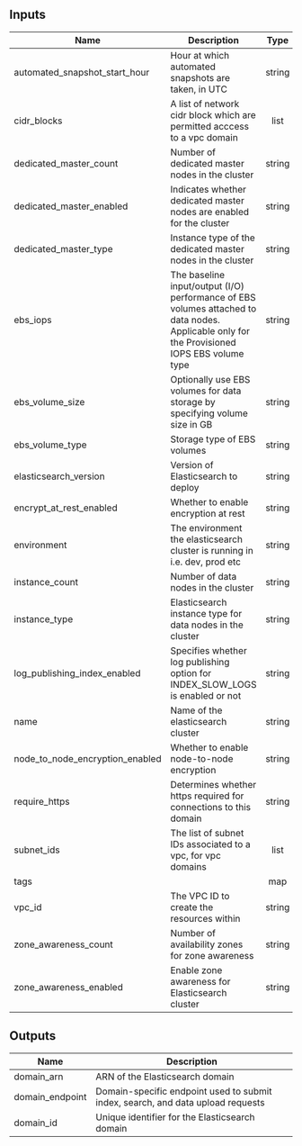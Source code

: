 ## Inputs

| Name | Description | Type | Default | Required |
|------|-------------|:----:|:-----:|:-----:|
| automated\_snapshot\_start\_hour | Hour at which automated snapshots are taken, in UTC | string | `"0"` | no |
| cidr\_blocks | A list of network cidr block which are permitted acccess to a vpc domain | list | ["0.0.0.0/0"] | no |
| dedicated\_master\_count | Number of dedicated master nodes in the cluster | string | `"0"` | no |
| dedicated\_master\_enabled | Indicates whether dedicated master nodes are enabled for the cluster | string | `"false"` | no |
| dedicated\_master\_type | Instance type of the dedicated master nodes in the cluster | string | `"t2.small.elasticsearch"` | no |
| ebs\_iops | The baseline input/output (I/O) performance of EBS volumes attached to data nodes. Applicable only for the Provisioned IOPS EBS volume type | string | `"0"` | no |
| ebs\_volume\_size | Optionally use EBS volumes for data storage by specifying volume size in GB | string | `"0"` | no |
| ebs\_volume\_type | Storage type of EBS volumes | string | `"gp2"` | no |
| elasticsearch\_version | Version of Elasticsearch to deploy | string | `"6.3"` | no |
| encrypt\_at\_rest\_enabled | Whether to enable encryption at rest | string | `"false"` | no |
| environment | The environment the elasticsearch cluster is running in i.e. dev, prod etc | string | n/a | yes |
| instance\_count | Number of data nodes in the cluster | string | `"4"` | no |
| instance\_type | Elasticsearch instance type for data nodes in the cluster | string | `"t2.small.elasticsearch"` | no |
| log\_publishing\_index\_enabled | Specifies whether log publishing option for INDEX_SLOW_LOGS is enabled or not | string | `"false"` | no |
| name | Name of the elasticsearch cluster | string | n/a | yes |
| node\_to\_node\_encryption\_enabled | Whether to enable node-to-node encryption | string | `"false"` | no |
| require_https | Determines whether https required for connections to this domain | string | `"false"` | no |
| subnet\_ids | The list of subnet IDs associated to a vpc, for vpc domains | list | [] | no |
| tags |  | map | `<map>` | no |
| vpc\_id | The VPC ID to create the resources within | string | null | no |
| zone\_awareness\_count | Number of availability zones for zone awareness | string | `"2"` | no |
| zone\_awareness\_enabled | Enable zone awareness for Elasticsearch cluster | string | `"false"` | no |

## Outputs

| Name | Description |
|------|-------------|
| domain\_arn | ARN of the Elasticsearch domain |
| domain\_endpoint | Domain-specific endpoint used to submit index, search, and data upload requests |
| domain\_id | Unique identifier for the Elasticsearch domain |

